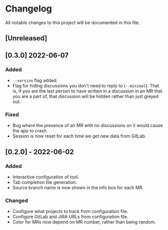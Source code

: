 # Changelog

All notable changes to this project will be documented in this file.

## [Unreleased]

## [0.3.0] 2022-06-07

### Added

- `--version` flag added.
- Flag for hiding discussions you don't need to reply to (`--minimal`).
  That is, if you are the last person to have written in a discussion
  in an MR that you are a part of, that discussion will be hidden rather
  than just greyed out.

### Fixed

- Bug where the presence of an MR with no discussions on it would cause
  the app to crash.
- Session is now reset for each time we get new data from GitLab.

## [0.2.0] - 2022-06-02

### Added

- Interactive configuration of tool.
- Tab completion file generation.
- Source branch name is now shown in the info box for each MR.

### Changed

- Configure what projects to track from configuration file.
- Configure GitLab and JIRA URLs from configuration file.
- Color for MRs now depend on MR number, rather than being random.

